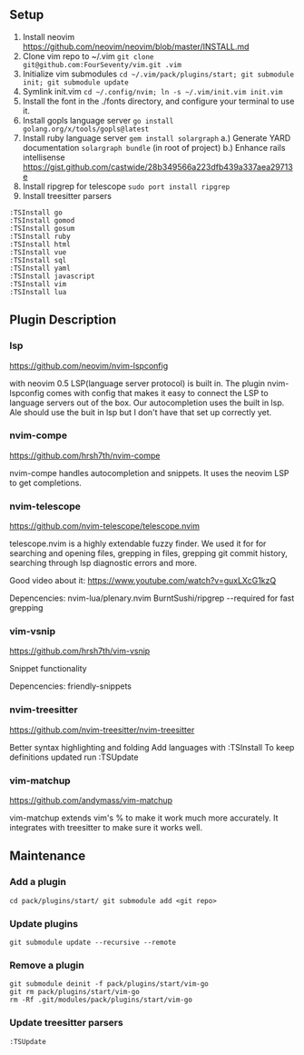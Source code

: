 ## Setup
1. Install neovim https://github.com/neovim/neovim/blob/master/INSTALL.md
2. Clone vim repo to ~/.vim `git clone git@github.com:FourSeventy/vim.git .vim`
3. Initialize vim submodules `cd ~/.vim/pack/plugins/start; git submodule init; git submodule update`
4. Symlink init.vim `cd ~/.config/nvim; ln -s ~/.vim/init.vim init.vim`
5. Install the font in the ./fonts directory, and configure your terminal to use it.
6. Install gopls language server `go install golang.org/x/tools/gopls@latest`
7. Install ruby language server `gem install solargraph`
    a.) Generate YARD documentation  `solargraph bundle` (in root of project)
    b.) Enhance rails intellisense https://gist.github.com/castwide/28b349566a223dfb439a337aea29713e
8. Install ripgrep for telescope `sudo port install ripgrep`
9. Install treesitter parsers
```
:TSInstall go
:TSInstall gomod
:TSInstall gosum
:TSInstall ruby
:TSInstall html
:TSInstall vue
:TSInstall sql
:TSInstall yaml
:TSInstall javascript
:TSInstall vim
:TSInstall lua
```

## Plugin Description

### lsp
https://github.com/neovim/nvim-lspconfig

with neovim 0.5 LSP(language server protocol) is built in. The plugin nvim-lspconfig comes with config that
makes it easy to connect the LSP to language servers out of the box. Our autocompletion uses the built in lsp.
Ale should use the buit in lsp but I don't have that set up correctly yet.

### nvim-compe
https://github.com/hrsh7th/nvim-compe

nvim-compe handles autocompletion and snippets. It uses the neovim LSP to get completions.

### nvim-telescope
https://github.com/nvim-telescope/telescope.nvim

telescope.nvim is a highly extendable fuzzy finder. We used it for for searching and opening files, grepping
in files, grepping git commit history, searching through lsp diagnostic errors and more.

Good video about it: https://www.youtube.com/watch?v=guxLXcG1kzQ

Depencencies:
nvim-lua/plenary.nvim
BurntSushi/ripgrep --required for fast grepping

### vim-vsnip
https://github.com/hrsh7th/vim-vsnip

Snippet functionality

Depencencies: 
friendly-snippets

### nvim-treesitter
https://github.com/nvim-treesitter/nvim-treesitter

Better syntax highlighting and folding
Add languages with :TSInstall
To keep definitions updated run :TSUpdate

### vim-matchup
https://github.com/andymass/vim-matchup

vim-matchup extends vim's % to make it work much more accurately. It integrates with
treesitter to make sure it works well.




## Maintenance

### Add a plugin
`
cd pack/plugins/start/
git submodule add <git repo>
`

### Update plugins
`git submodule update --recursive --remote`


### Remove a plugin
```
git submodule deinit -f pack/plugins/start/vim-go
git rm pack/plugins/start/vim-go
rm -Rf .git/modules/pack/plugins/start/vim-go
```


### Update treesitter parsers
```
:TSUpdate
```
